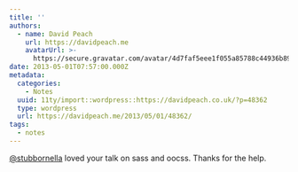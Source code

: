 ```yaml
---
title: ''
authors:
  - name: David Peach
    url: https://davidpeach.me
    avatarUrl: >-
      https://secure.gravatar.com/avatar/4d7faf5eee1f055a85788c44936b8995eaab6dfb004e7854ec747ccb272e91ee?s=96&d=mm&r=g
date: 2013-05-01T07:57:00.000Z
metadata:
  categories:
    - Notes
  uuid: 11ty/import::wordpress::https://davidpeach.co.uk/?p=48362
  type: wordpress
  url: https://davidpeach.me/2013/05/01/48362/
tags:
  - notes
---
```

[@stubbornella](https://twitter.com/stubbornella) loved your talk on sass and oocss. Thanks for the help.
